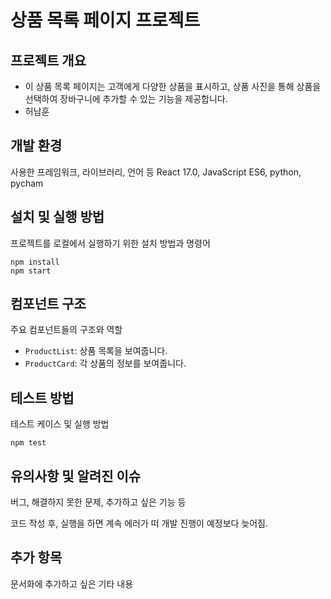 # 상품 목록 페이지 프로젝트

## 프로젝트 개요

- 이 상품 목록 페이지는 고객에게 다양한 상품을 표시하고, 상품 사진을 통해 상품을 선택하여 장바구니에 추가할 수 있는 기능을 제공합니다.
- 허남훈


## 개발 환경

사용한 프레임워크, 라이브러리, 언어 등
React 17.0, JavaScript ES6, python, pycham

## 설치 및 실행 방법

프로젝트를 로컬에서 실행하기 위한 설치 방법과 명령어

```
npm install
npm start
```

## 컴포넌트 구조

주요 컴포넌트들의 구조와 역할

- `ProductList`: 상품 목록을 보여줍니다.
- `ProductCard`: 각 상품의 정보를 보여줍니다.

## 테스트 방법

테스트 케이스 및 실행 방법

```
npm test
```

## 유의사항 및 알려진 이슈

버그, 해결하지 못한 문제, 추가하고 싶은 기능 등

코드 작성 후, 실행을 하면 계속 에러가 떠 개발 진행이 예정보다 늦어짐.

## 추가 항목

문서화에 추가하고 싶은 기타 내용
